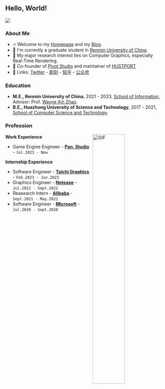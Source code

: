 ## Hello, World!

[![](https://s2.loli.net/2023/06/19/FZIAGlKNmpb45gW.png)](https://github.com/Zilize/V-PathTracer)

### About Me

- 🔥 Welcome to my [Homepage](https://czshang.cn) and my [Blog](https://moecode.com).
- 🤗 I'm currently a graduate student in [Renmin University of China](https://www.ruc.edu.cn).
- 🔭 My major research interest lies on Computer Graphics, especially Real-Time Rendering.
- 💪 Co-founder of [Pivot Studio](https://pivotstudio.cn) and maintainer of [HUSTPORT](https://hustport.com)
- 🍑 Links: [Twitter](https://twitter.com/moecoding) - [即刻](https://okjk.co/mhYnzp) - [知乎](https://www.zhihu.com/people/zhenbomy) - [公众号](https://mp.weixin.qq.com/s/R_v2zkv9VR5pM1K-RUmt8A)

### Education

- **M.E., Renmin University of China**, 2021 - 2023, [School of Information](http://info.ruc.edu.cn/), Advisor: Prof. [Wayne Xin Zhao](http://aibox.ruc.edu.cn/batmanfly).
- **B.E., Huazhong University of Science and Technology**, 2017 - 2021, [School of Computer Science and Technology](http://cs.hust.edu.cn/).

### Profession

<img align="right" alt="GIF" width="45%" src="https://github-readme-stats.vercel.app/api?username=Zilize&bg_color=30,a96fc5,2892DB&title_color=fff&text_color=fff&include_all_commits=true" />

**Work Experience**
- Game Engine Engineer - [**Pan. Studio**](https://weibo.com/u/7741328403) - `Jul.2023 - Now`

**Internship Experience**
- Software Engineer - [**Taichi Graphics**](https://taichi.graphics/) - `Feb.2023 - Jun.2023`
- Graphics Engineer - [**Netease**](http://game.163.com/) - `Jul.2022 - Sept.2022`
- Reasearch Intern - [**Alibaba**](https://damo.alibaba.com/) - `Sept.2021 - May.2022`
- Software Engineer - [**Microsoft**](https://www.microsoft.com/zh-cn/ard/aboutus/teams-STCA) - `Jul.2020 - Sept.2020`

